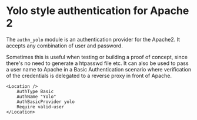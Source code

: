 Yolo style authentication for Apache 2
======================================

The `authn_yolo` module is an authentication provider for the Apache2. It
accepts any combination of user and password.

Sometimes this is useful when testing or building a proof of concept, since
there's no need to generate a htpasswd file etc. It can also be used to pass a
user name to Apache in a Basic Authentication scenario where verification of
the credentials is delegated to a reverse proxy in front of Apache.

```
<Location />
    AuthType Basic
    AuthName "Yolo"
    AuthBasicProvider yolo
    Require valid-user
</Location>
```
